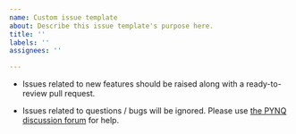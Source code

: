 ```yaml
---
name: Custom issue template
about: Describe this issue template's purpose here.
title: ''
labels: ''
assignees: ''

---
```


* Issues related to new features should be raised along with a ready-to-review pull request.

* Issues related to questions / bugs will be ignored. Please use [the PYNQ discussion forum](https://discuss.pynq.io/) for help.
